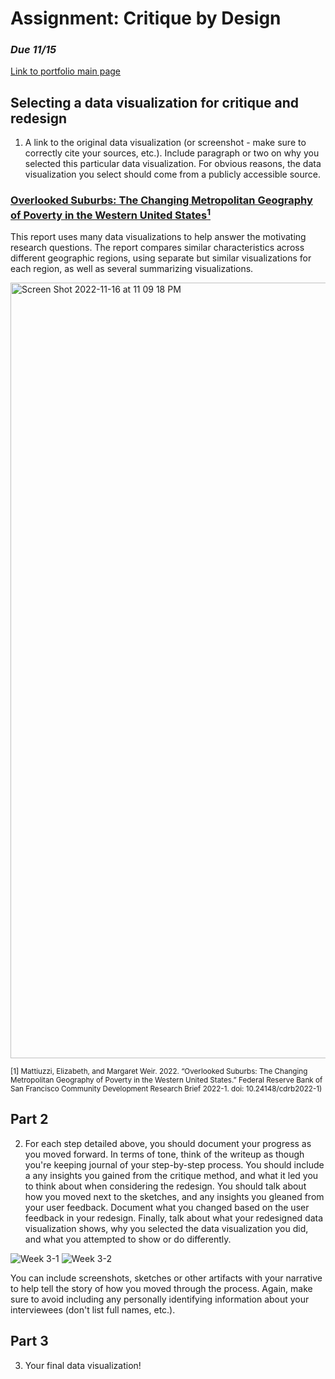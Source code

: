 # Assignment: Critique by Design
### *Due 11/15*
[Link to portfolio main page](/README.md)

## Selecting a data visualization for critique and redesign
1. A link to the original data visualization (or screenshot - make sure to correctly cite your sources, etc.).  Include paragraph or two on why you selected this particular data visualization.  For obvious reasons, the data visualization you select should come from a publicly accessible source. 

### [Overlooked Suburbs: The Changing Metropolitan Geography of Poverty in the Western United States<sup>1</sup>](https://www.frbsf.org/community-development/publications/community-development-research-briefs/2022/january/overlooked-suburbs-changing-metropolitan-geography-of-poverty-western-us/)

This report uses many data visualizations to help answer the motivating research questions. The report compares similar characteristics across different geographic regions, using separate but similar visualizations for each region, as well as several summarizing visualizations. 

<img width="1241" alt="Screen Shot 2022-11-16 at 11 09 18 PM" src="https://user-images.githubusercontent.com/117120584/202353774-3bbaf65e-ff22-4952-b17b-239601834737.png">

<sub> [1] Mattiuzzi, Elizabeth, and Margaret Weir. 2022. “Overlooked Suburbs: The Changing Metropolitan Geography of Poverty in the Western United States.” Federal Reserve Bank of San Francisco Community Development Research Brief 2022-1. doi: 10.24148/cdrb2022-1)</sub>

## Part 2
2. For each step detailed above, you should document your progress as you moved forward.  In terms of tone, think of the writeup as though you're keeping journal of your step-by-step process.   You should include a any insights you gained from the critique method, and what it led you to think about when considering the redesign.  You should talk about how you moved next to the sketches, and any insights you gleaned from your user feedback.  Document what you changed based on the user feedback in your redesign.  Finally, talk about what your redesigned data visualization shows, why you selected the data visualization you did, and what you attempted to show or do differently. 


![Week 3-1](https://user-images.githubusercontent.com/117120584/202338332-aa1cc17c-22be-4f32-9b30-db1ba73cbdbb.jpg)
![Week 3-2](https://user-images.githubusercontent.com/117120584/202338731-6c830929-31bc-4fc0-a1b7-96a123e1f320.jpg)




You can include screenshots, sketches or other artifacts with your narrative to help tell the story of how you moved through the process.  Again, make sure to avoid including any personally identifying information about your interviewees (don't list full names, etc.). 

## Part 3
3.  Your final data visualization!
<div class="flourish-embed flourish-chart" data-src="visualisation/11849793"><script src="https://public.flourish.studio/resources/embed.js"></script></div>
